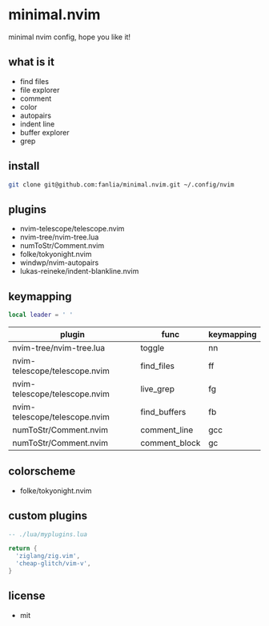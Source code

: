 # minimal.nvim

minimal nvim config, hope you like it!

## what is it

- find files
- file explorer
- comment
- color
- autopairs
- indent line
- buffer explorer
- grep

## install

```sh
git clone git@github.com:fanlia/minimal.nvim.git ~/.config/nvim
```

## plugins

- nvim-telescope/telescope.nvim
- nvim-tree/nvim-tree.lua
- numToStr/Comment.nvim
- folke/tokyonight.nvim
- windwp/nvim-autopairs
- lukas-reineke/indent-blankline.nvim

## keymapping

```lua
local leader = ' '

```

| plugin | func | keymapping |
| --- | --- | --- |
| nvim-tree/nvim-tree.lua | toggle | <leader>nn |
| nvim-telescope/telescope.nvim | find_files | <leader>ff |
| nvim-telescope/telescope.nvim | live_grep | <leader>fg |
| nvim-telescope/telescope.nvim | find_buffers | <leader>fb |
| numToStr/Comment.nvim | comment_line | gcc |
| numToStr/Comment.nvim | comment_block | gc |

## colorscheme

- folke/tokyonight.nvim

## custom plugins

```lua
-- ./lua/myplugins.lua

return {
  'ziglang/zig.vim',
  'cheap-glitch/vim-v',
}
```

## license

- mit
